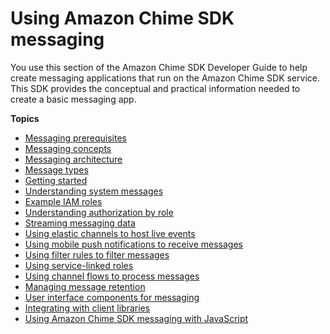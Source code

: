 # Using Amazon Chime SDK messaging<a name="using-the-messaging-sdk"></a>

You use this section of the Amazon Chime SDK Developer Guide to help create messaging applications that run on the Amazon Chime SDK service\. This SDK provides the conceptual and practical information needed to create a basic messaging app\.

**Topics**
+ [Messaging prerequisites](messaging-prerequisites.md)
+ [Messaging concepts](messaging-concepts.md)
+ [Messaging architecture](messaging-architecture.md)
+ [Message types](msg-types.md)
+ [Getting started](getting-started.md)
+ [Understanding system messages](system-messages.md)
+ [Example IAM roles](iam-roles.md)
+ [Understanding authorization by role](auth-by-role.md)
+ [Streaming messaging data](streaming-export.md)
+ [Using elastic channels to host live events](elastic-channels.md)
+ [Using mobile push notifications to receive messages](using-push-notifications.md)
+ [Using filter rules to filter messages](filter-msgs.md)
+ [Using service\-linked roles](using-roles.md)
+ [Using channel flows to process messages](using-channel-flows.md)
+ [Managing message retention](manage-retention.md)
+ [User interface components for messaging](ui-components.md)
+ [Integrating with client libraries](integrate-client-library.md)
+ [Using Amazon Chime SDK messaging with JavaScript](use-javascript.md)
